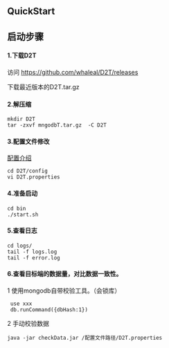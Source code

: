 ## QuickStart

## 启动步骤

#### 1.下载D2T

  访问 https://github.com/whaleal/D2T/releases

  下载最近版本的D2T.tar.gz

#### 2.解压缩

```
mkdir D2T
tar -zxvf mngodbT.tar.gz  -C D2T
```

#### 3.配置文件修改
[配置介绍](./Configuring.md)

```
cd D2T/config
vi D2T.properties
```


#### 4.准备启动

```
cd bin
./start.sh
```

#### 5.查看日志

```
cd logs/
tail -f logs.log
tail -f error.log
```

#### 6.查看目标端的数据量，对比数据一致性。

1 使用mongodb自带校验工具。（会锁库）

```
 use xxx
 db.runCommand({dbHash:1})
 ```

2 手动校验数据
```
java -jar checkData.jar /配置文件路径/D2T.properties
```
